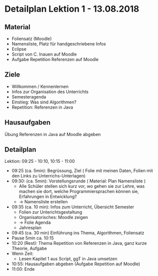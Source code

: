 Detailplan Lektion 1 - 13.08.2018
===========================================

Material
--------
* Foliensatz (Moodle)
* Namensliste, Platz für handgeschriebene Infos
* Eclipse
* Script von C. Inauen auf Moodle
* Aufgabe Repetition Referenzen auf Moodle

Ziele
-----

* Willkommen / Kennenlernen
* Infos zur Organisation des Unterrichts
* Semesteragenda
* Einstieg: Was sind Algorithmen?
* Repetition: Referenzen in Java

Hausaufgaben
--------------

Übung Referenzen in Java auf Moodle abgeben

Detailplan
----------

Lektion: 09:25 - 10:10, 10:15 - 11:00

* 09:25 (ca. 5min): Begrüssung, Ziel ( Folie mit meinen Daten, Folien mit den Links zu Unterrichs-Unterlagen)
* 09:30: (ca. 5min): Vorstellungsrunde ( Material: Plan Namensliste )
  * Alle Schüler stellen sich kurz vor, wo gehen sie zur Lehre, was machen sie dort, welche Programmiersprachen können sie, Erfahrungen in Entwicklung?
  * → Namensliste erstellen
* 09:35 (ca. 10 min): Infos zum Unterricht, Übersicht Semester
  * Folien zur Unterichtsgestaltung
  * Organisatorisches: Moodle zeigen
  * → Folie Agenda
  * Jahresplan
* 09:45 (ca. 30 min) Einführung ins Thema, Algorithmen, Foliensatz
* Pause 5min ca. 10:15
* 10:20 (Rest): Thema Repetition von Referenzen in Java, ganz kurze Theorie, Aufgabe
* Wenn Zeit:
  * Lesen Kapitel 1 aus Script, ggT in Java umsetzen
* 10:55: Hausaufgaben abgeben (Aufgabe Repetition auf Moodle)
* 11:00: Ende

